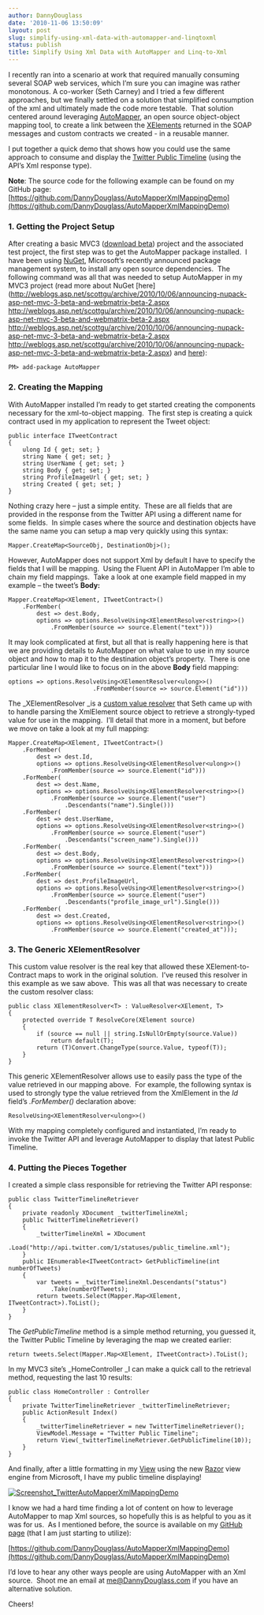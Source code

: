 ```yaml
---
author: DannyDouglass
date: '2010-11-06 13:50:09'
layout: post
slug: simplify-using-xml-data-with-automapper-and-linqtoxml
status: publish
title: Simplify Using Xml Data with AutoMapper and Linq-to-Xml
---
```


I recently ran into a scenario at work that required manually consuming several SOAP web services, which I’m sure you can imagine was rather monotonous. A co-worker (Seth Carney) and I tried a few different approaches, but we finally settled on a solution that simplified consumption of the xml and ultimately made the code more testable.  That solution centered around leveraging [AutoMapper](https://github.com/jbogard/AutoMapper), an open source object-object mapping tool, to create a link between the [XElements](http://msdn.microsoft.com/en-us/library/system.xml.linq.xelement.aspx) returned in the SOAP messages and custom contracts we created - in a reusable manner.

I put together a quick demo that shows how you could use the same approach to consume and display the [Twitter Public Timeline](http://api.twitter.com/1/statuses/public_timeline.xml) (using the API’s Xml response type).

**Note**: The source code for the following example can be found on my GitHub page: [https://github.com/DannyDouglass/AutoMapperXmlMappingDemo](https://github.com/DannyDouglass/AutoMapperXmlMappingDemo)

### 1. Getting the Project Setup

After creating a basic MVC3 ([download beta](http://www.asp.net/mvc/mvc3)) project and the associated test project, the first step was to get the AutoMapper package installed.  I have been using [NuGet](http://nuget.codeplex.com/), Microsoft’s recently announced package management system, to install any open source dependencies.  The following command was all that was needed to setup AutoMapper in my MVC3 project (read more about NuGet [here](http://weblogs.asp.net/scottgu/archive/2010/10/06/announcing-nupack-asp-net-mvc-3-beta-and-webmatrix-beta-2.aspx http://weblogs.asp.net/scottgu/archive/2010/10/06/announcing-nupack-asp-net-mvc-3-beta-and-webmatrix-beta-2.aspx http://weblogs.asp.net/scottgu/archive/2010/10/06/announcing-nupack-asp-net-mvc-3-beta-and-webmatrix-beta-2.aspx http://weblogs.asp.net/scottgu/archive/2010/10/06/announcing-nupack-asp-net-mvc-3-beta-and-webmatrix-beta-2.aspx) and [here](http://www.hanselman.com/blog/CategoryView.aspx?category=Nupack)):
    
    PM> add-package AutoMapper

### 2. Creating the Mapping

With AutoMapper installed I’m ready to get started creating the components necessary for the xml-to-object mapping.  The first step is creating a quick contract used in my application to represent the Tweet object:
    
    public interface ITweetContract
    {
        ulong Id { get; set; }
        string Name { get; set; }
        string UserName { get; set; }
        string Body { get; set; }
        string ProfileImageUrl { get; set; }
        string Created { get; set; }
    }

Nothing crazy here – just a simple entity.  These are all fields that are provided in the response from the Twitter API using a different name for some fields.  In simple cases where the source and destination objects have the same name you can setup a map very quickly using this syntax:
    
    Mapper.CreateMap<SourceObj, DestinationObj>();

However, AutoMapper does not support Xml by default I have to specify the fields that I will be mapping.  Using the Fluent API in AutoMapper I’m able to chain my field mappings.  Take a look at one example field mapped in my example – the tweet’s **Body:**

    Mapper.CreateMap<XElement, ITweetContract>()
        .ForMember(
            dest => dest.Body,
            options => options.ResolveUsing<XElementResolver<string>>()
                .FromMember(source => source.Element("text")))

It may look complicated at first, but all that is really happening here is that we are providing details to AutoMapper on what value to use in my source object and how to map it to the destination object’s property.  There is one particular line I would like to focus on in the above **Body** field mapping:

    options => options.ResolveUsing<XElementResolver<ulong>>()
                            .FromMember(source => source.Element("id")))  

The _XElementResolver _is a [custom value resolver](http://automapper.codeplex.com/wikipage?title=Custom%20Value%20Resolvers) that Seth came up with to handle parsing the XmlElement source object to retrieve a strongly-typed value for use in the mapping.  I’ll detail that more in a moment, but before we move on take a look at my full mapping:

    Mapper.CreateMap<XElement, ITweetContract>()
        .ForMember(
            dest => dest.Id,
            options => options.ResolveUsing<XElementResolver<ulong>>()
                .FromMember(source => source.Element("id")))
        .ForMember(
            dest => dest.Name,
            options => options.ResolveUsing<XElementResolver<string>>()
                .FromMember(source => source.Element("user")
                    .Descendants("name").Single()))
        .ForMember(
            dest => dest.UserName,
            options => options.ResolveUsing<XElementResolver<string>>()
                .FromMember(source => source.Element("user")
                    .Descendants("screen_name").Single()))
        .ForMember(
            dest => dest.Body,
            options => options.ResolveUsing<XElementResolver<string>>()
                .FromMember(source => source.Element("text")))
        .ForMember(
            dest => dest.ProfileImageUrl,
            options => options.ResolveUsing<XElementResolver<string>>()
                .FromMember(source => source.Element("user")
                    .Descendants("profile_image_url").Single()))
        .ForMember(
            dest => dest.Created,
            options => options.ResolveUsing<XElementResolver<string>>()
                .FromMember(source => source.Element("created_at")));

### 3. The Generic XElementResolver  

This custom value resolver is the real key that allowed these XElement-to-Contract maps to work in the original solution.  I’ve reused this resolver in this example as we saw above.  This was all that was necessary to create the custom resolver class:
    
    public class XElementResolver<T> : ValueResolver<XElement, T>
    {
        protected override T ResolveCore(XElement source)
        {
            if (source == null || string.IsNullOrEmpty(source.Value))
                return default(T);  
            return (T)Convert.ChangeType(source.Value, typeof(T));
        }
    }

This generic XElementResolver allows use to easily pass the type of the value retrieved in our mapping above.  For example, the following syntax is used to strongly type the value retrieved from the XmlElement in the _Id_ field’s _.ForMember()_ declaration above:
    
    ResolveUsing<XElementResolver<ulong>>()

With my mapping completely configured and instantiated, I’m ready to invoke the Twitter API and leverage AutoMapper to display that latest Public Timeline.

### 4. Putting the Pieces Together

I created a simple class responsible for retrieving the Twitter API response:
    
    public class TwitterTimelineRetriever
    {
        private readonly XDocument _twitterTimelineXml;  
        public TwitterTimelineRetriever()
        {
            _twitterTimelineXml = XDocument
                .Load("http://api.twitter.com/1/statuses/public_timeline.xml");
        }  
        public IEnumerable<ITweetContract> GetPublicTimeline(int numberOfTweets)
        {
            var tweets = _twitterTimelineXml.Descendants("status")
                .Take(numberOfTweets);  
            return tweets.Select(Mapper.Map<XElement, ITweetContract>).ToList();
        }
    }

The _GetPublicTimeline_ method is a simple method returning, you guessed it, the Twitter Public Timeline by leveraging the map we created earlier:
    
    return tweets.Select(Mapper.Map<XElement, ITweetContract>).ToList();

In my MVC3 site’s _HomeController _I can make a quick call to the retrieval method, requesting the last 10 results:
    
    public class HomeController : Controller
    {
        private TwitterTimelineRetriever _twitterTimelineRetriever;  
        public ActionResult Index()
        {
            _twitterTimelineRetriever = new TwitterTimelineRetriever();  
            ViewModel.Message = "Twitter Public Timeline";  
            return View(_twitterTimelineRetriever.GetPublicTimeline(10));
        }
    }

  

And finally, after a little formatting in my [View](https://github.com/DannyDouglass/AutoMapperXmlMappingDemo/blob/master/AutoMapperXmlDemo.Web/Views/Home/Index.cshtml) using the new [Razor](http://weblogs.asp.net/scottgu/archive/2010/07/02/introducing-razor.aspx) view engine from Microsoft, I have my public timeline displaying!

[![Screenshot_TwitterAutoMapperXmlMappingDemo](/images/2010-11-06-simplify-using-xml-data-with-automapper-and-linqtoxml/Screenshot_TwitterAutoMapperXmlMappingDemo_thumb.png)](http://dannydouglass.com/images/2010-11-06-simplify-using-xml-data-with-automapper-and-linqtoxml/Screenshot_TwitterAutoMapperXmlMappingDemo_thumb.png)

I know we had a hard time finding a lot of content on how to leverage AutoMapper to map Xml sources, so hopefully this is as helpful to you as it was for us.  As I mentioned before, the source is available on my [GitHub page](https://github.com/DannyDouglass/) (that I am just starting to utilize):

[https://github.com/DannyDouglass/AutoMapperXmlMappingDemo](https://github.com/DannyDouglass/AutoMapperXmlMappingDemo)

I’d love to hear any other ways people are using AutoMapper with an Xml source.  Shoot me an email at [me@DannyDouglass.com](mailto:me@DannyDouglass.com) if you have an alternative solution.

Cheers!


